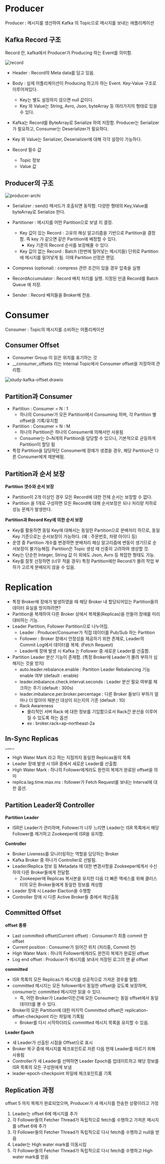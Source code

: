 # Producer

Producer : 메시지를 생산하여 Kafka 의 Topic으로 메시지를 보내는 애플리케이션

## Kafka Record 구조

Record 란, kafka에서 Producer가 Producing 하는 Event를 의미함.

![record](./images/study-kafka-record.drawio.png)

- Header : Record의 Meta data를 담고 있음. 
- Body : 실제 어플리케이션이 Producing 하고자 하는 Event. Key-Value 구조로 이루어져있다.
  - Key는 별도 설정하지 않으면 null 값이다.
  - Key 와 Value는 String, Avro, Json, byteArray 등 여러가지의 형태로 있을 수 있다.
- Kafka는 Record를 ByteArray로 Serialize 하여 저장함. Producer는 Serializer 가 필요하고, Consumer는 Deserializer가 필요하다.

- Key 와 Value는 Serializer, Deserializer에 대해 각각 설정이 가능하다.
- Record 필수 값
  - Topic 정보
  - Value 값



## Producer의 구조

![producer-archi](./images/producer-archi.png)



- Serializer : send() 메서드가 호출되면 동작함. 다양한 형태의 Key,Value를 byteArray로 Serialize 한다.
- Partitioner : 메시지를 어떤 Partition으로 보낼 지 결정. 
  - Key 값이 있는 Record : 고유의 해싱 알고리즘을 기반으로 Partition을 결정함. 즉 key 가 같으면 같은 Partition에 배정할 수 있다.
    - Key 기준의 Record 순서를 보장해줄 수 있다.
  - Key 값이 없는 Record : Batch (한번에 밀어넣는 메시지들) 단위로 Partition에 메시지를 밀어넣게 됨. 이때 Partition 선정은 랜덤.

- Compress (optional) : compress 관련 조건이 있을 경우 압축을 실행
- RecordAccumulator : Record 배치 처리를 실행. 지정된 만큼 Record를 Batch Queue 에 저장.
- Sender : Record 배치들을 Broker에 전송.



# Consumer

Consumer : Topic의 메시지를 소비하는 어플리케이션

## Consumer Offset

- Consumer Group 이 읽은 위치를 표기하는 것
- __consumer_offsets 라는 Internal Topic에서 Consumer offset을 저장하여 관리함.



![study-kafka-offset.drawio](./images/study-kafka-offset.drawio.png)





## Partition과 Consumer

- Partition : Consumer = N : 1
  - 하나의 Consumer가 모든 Partition에서 Consuming 하며, 각 Partition 별 offset을 기록/유지함
- Partition : Consumer = N : M
  - 하나의 Partition은 하나의 Consumer에 의해서만 사용됨
  - Consumer는 0~N개의 Partition을 담당할 수 있으나, 기본적으로 균등하게 Partition이 할당 됨
- 특정 Partition을 담당하던 Consumer에 장애가 생겼을 경우, 해당 Partition은 다른 Consumer에게 재분배됨.



## Partition과 순서 보장

**Partition 갯수와 순서 보장**

- Partition이 2개 이상인 경우 모든 Record에 대한 전체 순서는 보장할 수 없다.
- Partition 을 1개로 구성하면 모든 Record에 대해 순서보장은 되나 처리량 저하로 성능 문제가 발생한다.



**Partition과 Record Key에 의한 순서 보장** 

- Key를 활용하면 동일 Key에 대해서는 동일한 Partition으로 분배처리 하므로, 동일 Key 기준으로는 순서보장이 가능하다. (예 : 주문번호, 차량 아이디 등)
- 운영 중 Partition 개수를 변경하면 분배처리 해싱 알고리즘에 변동이 생기므로 순서보장이 불가능해짐. Partition은 Topic 생성 때 신중히 고려하여 생성할 것.
- Key는 단순한 Integer, String 값 이 외에도 Json, Avro 등 복잡한 형태도 가능.
- Key를 잘못 선정하면 (너무 적을 경우) 특정 Partition에만 Record가 몰려 작업 부하가 고르게 분배되지 않을 수 있음. 



# Replication

- 특정 Broker에 장애가 발생하였을 때 해당 Broker 내 할당되어있는 Partition들의 데이터 유실을 방지하려면?
- Partition을 복제하여 다른 Broker 상에서 복제물(Replicas)을 만들어 장애를 미리 대비하는 기능.
- Leader Partition, Follower Partition으로 나누어짐.
  - Leader : Producer/Consumer가 직접 데이터를 Pub/Sub 하는 Partition
  - Follower : Broker 장애시 안정성을 제공하기 위한 존재로, Leader의 Commit Log에서 데이터를 복제. (Fetch Request)
  - Leader에 장애 발생 시 Kafka 는 Follower 중 새로운 Leader를 선출함.
- Partition Leader 분산 기능이 존재함. (특정 Broker에 Leader가 몰려 부하가 심해지는 것을 방지)
  - auto.leader.rebalance.enable : Partition Leader Rebalancing 기능 enable 여부 (default : enable)
  - leader.imbalance.check.interval.seconds : Leader 분산 필요 여부를 체크하는 주기 (default : 300s)
  - leader.imbalance.per.broker.percentage : 다른 Broker 들보다 부하가 얼마나 더 많아야 재분산 대상이 되는지의 기준 (default : 10)
  - Rack Awareness
    - 물리적인 서버 Rack 에 대한 정보를 기입함으로서 Rack간 분산을 이루어질 수 있도록 하는 옵션
    - ex : broker.rack=ap-northeast-2a



## In-Sync Replicas



<img src="./images/kafka-isr.png" alt="kafka-isr" style="zoom:40%;" />



- High Water Mark 라고 하는 지점까지 동일한 Replicas들의 목록
- Leader 장애 발생 시 ISR 중에서 새로운 Leader를 선출함. 
- High Water Mark : 하나의 Follower에게라도 완전히 복제가 완료된 offset을 의미
- replica.lag.time.max.ms : follower가 Fetch Request를 보내는 Interval에 대한 옵션. 

## Partition Leader와 Controller

**Partition Leader**

- ISR은 Leader가 관리하며, Follower가 너무 느리면 Leader는 ISR 목록에서 해당 Follower를 제거하고 Zookeeper에 ISR을 유지함.

**Controller**

- Broker Liveness를 모니터링하는 역할을 담당하는 Broker
- Kafka Broker 중 하나가 Controller로 선발됨.
- Leader/Replica 정보 등 Metadata 에 대한 변경사항을 Zookeeper에게서 수신하여 다른 Broker들에게 전달함.
  - Zookeeper에 Replicas 복사본을 유지한 다음 더 빠른 액세스를 위해 클러스터의 모든 Broker들에게 동일한 정보를 캐싱함
- Leader 장애 시 Leader Elaction을 수행함
- Controller 장애 시 다른 Active Broker들 중에서 재선출됨



## Committed Offset

**offset 종류**

- Last committed offset(Current offset) : Consumer가 최종 commit 한 offset
- Current position : Consumer가 읽어간 위치 (처리중, Commit 전)
- High Water Mark : 하나의 Follower에게라도 완전히 복제가 완료된 offset
- Log end offset : Producer가 메시지를 보내서 저장된 로그의 맨 끝 offset

**committed**

- ISR 목록의 모든 Replicas가 메시지를 성공적으로 가져온 경우를 말함.
- committed 메시지는 모든 follower에서 동일한 offset을 갖도록 보장하며, consumer는 committed 메시지만 읽을 수 있다. 
  - 즉, 어떤 Broker가 Leader이든간에 모든 Consumer는 동일 offset에서 동일 데이터를 볼 수 있다.
- Broker의 모든 Partition에 대한 마지막 Committed offset은 replication-offset-checkpoint 라는 파일에 기록됨
  - Broker를 다시 시작하더라도 committed 메시지 목록을 유지할 수 있음.

**Leader Epoch**

- 새 Leader가 선출된 시점을 Offset으로 표시
- Broker 복구 중에 메시지를 체크포인트로 자른 다음 현재 Leader를 따르기 위해 사용됨
- Controller가 새 Leader를 선택하면 Leader Epoch를 업데이트하고 해당 정보를 ISR 목록의 모든 구성원에게 보냄
- leader-epoch-checkpoint 파일에 체크포인트를 기록



## Replication 과정

offset 5 까지 복제가 완료되었으며, Producer가 새 메시지를 전송한 상황이라고 가정

1. Leader는 offset 6에 메시지를 추가
2. 각 Follower들의 Fetcher Thread가 독립적으로 fetch를 수행하고 가져온 메시지를 offset 6에 추가
3. 각 Follower들의 Fetcher Thread가 독립적으로 다시 fetch를 수행하고 null을 받음
4. Leader는 High water mark를 이동시킴
5. 각 Follower들의 Fetcher Thread가 독립적으로 다시 fetch를 수행하고  High water mark를 받음